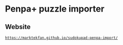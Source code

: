 # Penpa+ puzzle importer

## Website
[`https://marktekfan.github.io/sudokupad-penpa-import/`](https://marktekfan.github.io/sudokupad-penpa-import/)